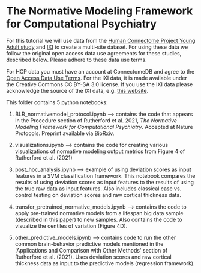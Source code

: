 # The Normative Modeling Framework for Computational Psychiatry

For this tutorial we will use data from the [Human Connectome Project Young Adult study](https://www.humanconnectome.org/study/hcp-young-adult) and [IXI](https://brain-development.org/ixi-dataset/) to create a multi-site dataset. For using these data we follow the original open access data use agreements for these studies, described below. Please adhere to these data use terms. 

For HCP data you must have an account at ConnectomeDB and agree to the [Open Access Data Use Terms](https://www.humanconnectome.org/study/hcp-young-adult/data-use-terms). For the IXI data, it is made available under the Creative Commons CC BY-SA 3.0 license. If you use the IXI data please acknowledge the source of the IXI data, e.g. [this website](https://brain-development.org/ixi-dataset/).

This folder contains 5 python notebooks: 

1. BLR_normativemodel_protocol.ipynb --> contains the code that appears in the Procedure section of Rutherford et al. 2021, *The Normative Modeling Framework for Computational Psychiatry*. Accepted at Nature Protocols. Preprint available via [BioRxiv](https://www.biorxiv.org/content/10.1101/2021.08.08.455583v1).

2. visualizations.ipynb --> contains the code for creating various visualizations of normative modeling output metrics from Figure 4 of Rutherford et al. (2021)

3. post_hoc_analysis.ipynb --> example of using deviation scores as input features in a SVM classification framework. This notebook compares the results of using deviation scores as input features to the results of using the true raw data as input features. Also includes classical case vs. control testing on deviation scores and raw cortical thickness data. 

4. transfer_pretrained_normative_models.ipynb --> contains the code to apply pre-trained normative models from a lifespan big data sample (described in this [paper](https://elifesciences.org/articles/72904)) to new samples. Also contains the code to visualize the centiles of variation (Figure 4D).

4. other_predictive_models.ipynb --> contains code to run the other common brain-behavior predictive models mentioned in the 'Applications and Comparison with Other Methods' section of Rutherford et al. (2021). Uses deviation scores and raw cortical thickness data as input to the predictive models (regression framework).
